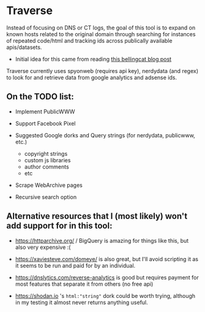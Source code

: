 # Traverse
Instead of focusing on DNS or CT logs, the goal of this tool is to expand on known hosts related to the original domain through searching for instances of repeated code/html and tracking ids across publically available apis/datasets.

* Initial idea for this came from reading [this bellingcat blog post](https://www.bellingcat.com/resources/how-tos/2015/07/23/unveiling-hidden-connections-with-google-analytics-ids/)

Traverse currently uses spyonweb (requires api key), nerdydata (and regex) to look for and retrieve data from google analytics and adsense ids.

## On the TODO list: 
* Implement PublicWWW
* Support Facebook Pixel
* Suggested Google dorks and Query strings (for nerdydata, publicwww, etc.)
    * copyright strings
    * custom js libraries
    * author comments
    * etc
* Scrape WebArchive pages

* Recursive search option

## Alternative resources that I (most likely) won't add support for in this tool:

* https://httparchive.org/ / BigQuery is amazing for things like this, but also very expensive :(

* https://xaviesteve.com/domeye/ is also great, but I'll avoid scripting it as it seems to be run and paid for by an individual.

* https://dnslytics.com/reverse-analytics is good but requires payment for most features that separate it from others (no free api)

* https://shodan.io 's `html:"string"` dork could be worth trying, although in my testing it almost never returns anything useful.
